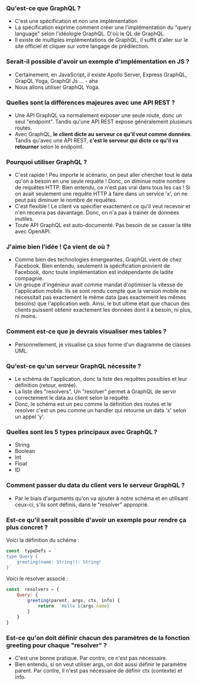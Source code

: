 ### Qu'est-ce que GraphQL ?
- C'est une spécification et non une implémentation
- La spécification exprime comment créer une l'implémentation du "query language" selon l'idéologie GraphQL. D'où le QL de GraphQL.
- Il existe de multiples implémentations de GraphQL, il suffit d'aller sur le site officiel et cliquer sur votre langage de prédilection.

### Serait-il possible d'avoir un exemple d'implémentation en JS ?
- Certainement, en JavaScript, il existe Apollo Server, Express GraphQL, GrapQL Yoga, GraphQl Js ...
		- aha
- Nous allons utiliser GraphQL Yoga.

### Quelles sont la différences majeures avec une API REST ?
- Une API GraphQL va normalement exposer une seule route, donc un seul "endpoint". Tandis qu'une API REST expose généralement plusieurs routes.
- Avec GraphQL, **le client dicte au serveur ce qu'il veut comme données**. Tandis qu'avec une API REST, **c'est le serveur qui dicte ce qu'il va retourner** selon le endpoint.

### Pourquoi utiliser GraphQL ?
- C'est rapide ! Peu importe le scénario, on peut aller chercher tout le data qu'on a besoin en une seule requête ! Donc, on diminue notre nombre de requêtes HTTP. Bien entendu, ce n'est pas vrai dans tous les cas ! Si on avait seulement une requête HTTP à faire dans un service 'x', on ne peut pas diminuer le nombre de requêtes.
- C'est flexible ! Le client va spécifier exactement ce qu'il veut recevoir et n'en recevra pas davantage. Donc, on n'a pas à trainer de données inutiles.
- Toute API GraphQL est auto-documenté. Pas besoin de se casser la tête avec OpenAPI.

### J'aime bien l'idée ! Ça vient de où ?
- Comme bien des technologies émergeantes, GraphQL vient de chez Facebook. Bien entendu, seulement la spécification provient de Facebook, donc toute implémentation est indépendante de ladite compagnie.
- Un groupe d'ingénieur avait comme mandat d'optimiser la vitesse de l'application mobile. Ils se sont rendu compte que la version mobile ne nécessitait pas exactement le même data (pas exactement les mêmes besoins) que l'application web. Ainsi, le but ultime était que chacun des clients puissent obtenir exactement les données dont il a besoin, ni plus, ni moins.

### Comment est-ce que je devrais visualiser mes tables ?
- Personnellement, je visualise ça sous forme d'un diagramme de classes UML.

### Qu'est-ce qu'un serveur GraphQL nécessite ?
- Le schéma de l'application, donc la liste des requêtes possibles et leur définition (retour, entrée).
- La liste des "resolvers". Un "resolver" permet à GraphQL de servir correctement le data au client selon la requête.
- Donc, le schéma est un peu comme la définition des routes et le resolver c'est un peu comme un handler qui retourne un data 'x' selon un appel 'y'.

### Quelles sont les 5 types principaux avec GraphQL ?
- String
- Boolean
- Int
- Float
- ID

### Comment passer du data du client vers le serveur GraphQL ?
- Par le biais d'arguments qu'on va ajouter à notre schéma et en utilisant ceux-ci, s'ils sont définis, dans le "resolver" approprié.

### Est-ce qu'il serait possible d'avoir un exemple pour rendre ça plus concret ?

Voici la définition du schéma  :
```javascript
const  typeDefs = `
type Query {
	greeting(name: String!): String!
}`
```
Voici le resolver associé  : 
```javascript
const  resolvers = {
	Query: {
		greeting(parent, args, ctx, info) {
			return  `Hello ${args.name}`
		}
	}
}
```

### Est-ce qu'on doit définir chacun des paramètres de la fonction greeting pour chaque "resolver" ?
- C'est une bonne pratique. Par contre, ce n'est pas nécessaire. 
- Bien entendu, si on veut utiliser args, on doit aussi définir le paramètre parent. Par contre, il n'est pas nécessaire de définir ctx (contexte) et info.